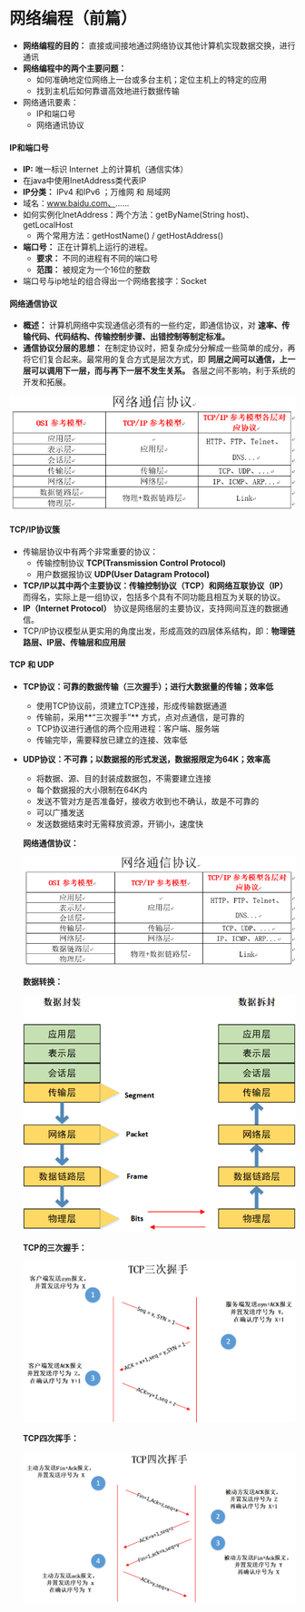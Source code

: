 # 网络编程（前篇）

* **网络编程的目的：** 直接或间接地通过网络协议其他计算机实现数据交换，进行通讯
* **网络编程中的两个主要问题：**
  * 如何准确地定位网络上一台或多台主机；定位主机上的特定的应用
  * 找到主机后如何靠谱高效地进行数据传输
* 网络通讯要素：
  * IP和端口号
  * 网络通讯协议

#### IP和端口号

* **IP:** 唯一标识 Internet 上的计算机（通信实体）
* 在java中使用InetAddress类代表IP
* **IP分类：** IPv4 和IPv6 ；万维网 和 局域网
* 域名：www.baidu.com、......
* 如何实例化InetAddress：两个方法：getByName(String host)、getLocalHost
  * 两个常用方法：getHostName() / getHostAddress()
* **端口号：** 正在计算机上运行的进程。
  * **要求：** 不同的进程有不同的端口号
  * **范围：** 被规定为一个16位的整数
* 端口号与ip地址的组合得出一个网络套接字：Socket

#### 网络通信协议

* **概述：** 计算机网络中实现通信必须有的一些约定，即通信协议，对 **速率、传输代码、代码结构、传输控制步骤、出错控制等制定标准。** 
* **通信协议分层的思想：** 在制定协议时，把复杂成分分解成一些简单的成分，再将它们复合起来。最常用的复合方式是层次方式，即 **同层之间可以通信，上一层可以调用下一层，而与再下一层不发生关系。** 各层之间不影响，利于系统的开发和拓展。

<img src="../image/网络通信协议.png" alt="网络通信协议.png" style="zoom:80%;" />

#### TCP/IP协议簇

* 传输层协议中有两个非常重要的协议：
  * 传输控制协议 **TCP(Transmission Control Protocol)**
  * 用户数据报协议 **UDP(User Datagram Protocol)** 
* **TCP/IP以其中两个主要协议：传输控制协议（TCP）和网络互联协议（IP）** 而得名，实际上是一组协议，包括多个具有不同功能且相互为关联的协议。
* **IP（Internet Protocol）** 协议是网络层的主要协议，支持网间互连的数据通信。
* TCP/IP协议模型从更实用的角度出发，形成高效的四层体系结构，即：**物理链路层、IP层、传输层和应用层** 

#### TCP 和 UDP

* **TCP协议：可靠的数据传输（三次握手）；进行大数据量的传输；效率低**
  
  * 使用TCP协议前，须建立TCP连接，形成传输数据通道
  * 传输前，采用**“三次握手”** 方式，点对点通信，是可靠的
  * TCP协议进行通信的两个应用进程：客户端、服务端
  * 传输完毕，需要释放已建立的连接、效率低
  
* **UDP协议：不可靠；以数据报的形式发送，数据报限定为64K；效率高**
  
  * 将数据、源、目的封装成数据包，不需要建立连接
  * 每个数据报的大小限制在64K内
  * 发送不管对方是否准备好，接收方收到也不确认，故是不可靠的
  * 可以广播发送
  * 发送数据结束时无需释放资源，开销小，速度快
  
  **网络通信协议：**
  
  <img src="../image/网络通信协议.png" alt="网络通信协议.png" style="zoom:80%;" />
  
  **数据转换：**
  
  <img src="../image/数据转换.png" alt="数据转换.png" style="zoom:80%;" />
  
  **TCP的三次握手：**
  
  <img src="../image/TCP三次握手.png" alt="TCP三次握手.png" style="zoom:80%;" />
  
  **TCP四次挥手：**
  
  <img src="../image/TCP四次挥手.png" alt="TCP四次挥手.png" style="zoom:80%;" />



